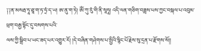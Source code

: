 ﻿  
༑༑ན་མསརྦ་ཏཱ་ཐཱ་ག་ཏ་ཧྲཾ་ད་ཡ། ཨ་ནུ་ག་ཏེ། ཨོཾ་ཀུ་རུཾ་གི་ནི་སཱཧཱ། འདི་ལན་གཅིག་བཟླས་པས་ཀྱང་བསྐལ་པ་འབུམ་ཕྲག་བརྒྱ་སྟོང་དུ་བསགས་པའི་  
ལས་ཀྱི་སྒྲིབ་པ་ཡང་ཟད་པར་འགྱུར་རོ། །དེ་བཞིན་གཤེགས་པ་སྤྱིའི་སྙིང་པོ་རྗེས་སུ་དྲན་པ་རྫོགས་སོ།།  

